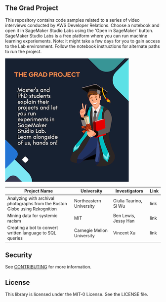 ## The Grad Project

This repository contains code samples related to a series of video interviews conducted by AWS Developer Relations. Choose a notebook and open it in SageMaker Studio Labs using the 'Open in SageMaker' button. SageMaker Studio Labs is a free platform where you can run machine learning experiements. Note: it might take a few days for you to gain access to the Lab environment. Follow the notebook instructions for alternate paths to run the project.

![The Grad Project](images/tgp.png)

|  Project Name | University  | Investigators  | Link  |   
|---|---|---|---|
| Analyzing with archival photographs from the Boston Globe using Rekognition  | Northeastern University  | Giulia Taurino, Si Wu  | link  | 
| Mining data for systemic racism  | MIT  | Ben Lewis, Jessy Han | link  |
| Creating a bot to convert written language to SQL queries  | Carnegie Mellon University |  Vincent Xu | link |   

## Security

See [CONTRIBUTING](CONTRIBUTING.md#security-issue-notifications) for more information.

## License

This library is licensed under the MIT-0 License. See the LICENSE file.

